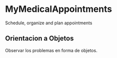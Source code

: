 # MyMedicalAppointments
Schedule, organize and plan appointments
## Orientacion a Objetos
Observar los problemas en forma de objetos.
